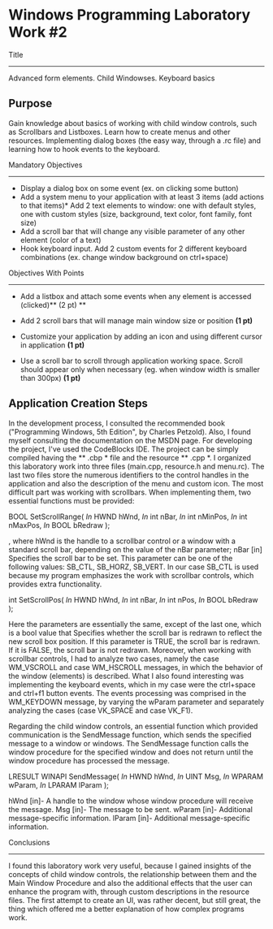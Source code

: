 Windows Programming Laboratory Work #2
======================================


Title

-----

Advanced form elements. Child Windowses. Keyboard basics



Purpose
------------

Gain knowledge about basics of working with child window controls, such as Scrollbars and Listboxes. Learn how to create menus and other resources. Implementing dialog boxes (the easy way, through  a .rc file) and learning how to hook events to the keyboard.


Mandatory Objectives

--------------------

* Display a dialog box on some event (ex. on clicking some button)
* Add a system menu to your application with at least 3 items (add actions to that items)* Add 2 text elements to window: one with default styles, one with custom styles (size, background, text color, font family, font size)
* Add a scroll bar that will change any visible parameter of any other element (color of a text)
* Hook keyboard input. Add 2 custom events for 2 different keyboard combinations (ex. change window background on ctrl+space) 



Objectives With Points

----------------------

* Add a listbox and attach some events when any element is accessed (clicked)** (2 pt) **

* Add 2 scroll bars that will manage main window size or position **(1 pt)** 
* Customize your application by adding an icon and using different cursor in application **(1 pt)** 

* Use a scroll bar to scroll through application working space. Scroll should appear only when necessary (eg. when window width is smaller than 300px) **(1 pt)** 


Application Creation Steps
-----------------------


In the development process, I consulted the recommended book ("Programming Windows, 5th Edition", by Charles Petzold). Also, I found myself consulting the documentation on the MSDN page.
For developing the project, I've used the CodeBlocks IDE. The project can be simply compiled having the ** .cbp * file and the resource ** .cpp *. 
I organized this laboratory work into three files (main.cpp, resource.h and menu.rc). The last two files store the numerous identifiers to the control handles in the application and also the description of the menu and custom icon.
The most difficult part was working with scrollbars. When implementing them, two essential functions must be provided:

BOOL SetScrollRange(
  _In_  HWND hWnd,
  _In_  int nBar,
  _In_  int nMinPos,
  _In_  int nMaxPos,
  _In_  BOOL bRedraw
);

, where hWnd is the handle to a scrollbar control or a window with a standard scroll bar, depending on the value of the nBar parameter; nBar [in] Specifies the scroll bar to be set. This parameter can be one of the following values: SB_CTL, SB_HORZ,  SB_VERT. In our case SB_CTL is used because my program emphasizes the work with scrollbar controls, which provides extra functionality.

int SetScrollPos(
  _In_  HWND hWnd,
  _In_  int nBar,
  _In_  int nPos,
  _In_  BOOL bRedraw
);

Here the parameters are essentially the same, except of the last one, which is a bool value that Specifies whether the scroll bar is redrawn to reflect the new scroll box position. If this parameter is TRUE, the scroll bar is redrawn. If it is FALSE, the scroll bar is not redrawn.
Moreover, when working with scrollbar controls, I had to analyze two cases, namely the case WM_VSCROLL and case WM_HSCROLL messages, in which the behavior of the window (elements) is described.
What I also found interesting was implementing the keyboard events, which in my case were the ctrl+space and ctrl+f1 button events. The events processing was comprised in the WM_KEYDOWN message, by varying the wParam parameter and separately analyzing the cases (case VK_SPACE and  case VK_F1).

Regarding the child window controls, an essential function which provided communication is the SendMessage function, which sends the specified message to a window or windows. The SendMessage function calls the window procedure for the specified window and does not return until the window procedure has processed the message.

LRESULT WINAPI SendMessage(
  _In_  HWND hWnd,
  _In_  UINT Msg,
  _In_  WPARAM wParam,
  _In_  LPARAM lParam
);

hWnd [in]- A handle to the window whose window procedure will receive the message.
Msg [in]- The message to be sent.
wParam [in]- Additional message-specific information.
lParam [in]- Additional message-specific information.






Conclusions

-----------



I found this laboratory work very useful, because I gained insights of the concepts of child window controls, the relationship between them and the Main Window Procedure and also the additional effects that the user can enhance the program with, through custom descriptions in the resource files. The first attempt to create an UI, was rather decent, but still great, the thing which offered me a better explanation of how complex programs work.